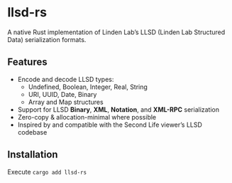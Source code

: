 # llsd-rs

A native Rust implementation of Linden Lab’s LLSD (Linden Lab Structured Data) serialization formats.

## Features

- Encode and decode LLSD types:
  - Undefined, Boolean, Integer, Real, String
  - URI, UUID, Date, Binary
  - Array and Map structures
- Support for LLSD **Binary**, **XML**, **Notation**, and **XML-RPC** serialization
- Zero-copy & allocation-minimal where possible
- Inspired by and compatible with the Second Life viewer’s LLSD codebase

## Installation

Execute `cargo add llsd-rs`
